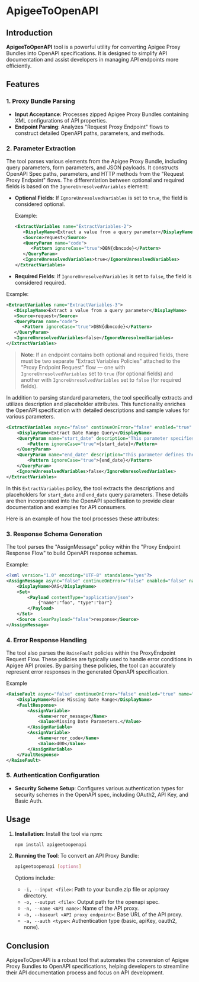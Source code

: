 # ApigeeToOpenAPI

## Introduction

**ApigeeToOpenAPI** tool is a powerful utility for converting Apigee Proxy Bundles into OpenAPI specifications. It is designed to simplify API documentation and assist developers in managing API endpoints more efficiently.

## Features

### 1. Proxy Bundle Parsing

- **Input Acceptance**: Processes zipped Apigee Proxy Bundles containing XML configurations of API properties.
- **Endpoint Parsing**: Analyzes "Request Proxy Endpoint" flows to construct detailed OpenAPI paths, parameters, and methods.

### 2. Parameter Extraction

The tool parses various elements from the Apigee Proxy Bundle, including query parameters, form parameters, and JSON payloads. It constructs OpenAPI Spec paths, parameters, and HTTP methods from the "Request Proxy Endpoint" flows. The differentiation between optional and required fields is based on the `IgnoreUnresolvedVariables` element:

- **Optional Fields**: If `IgnoreUnresolvedVariables` is set to `true`, the field is considered optional.

  Example:
  ```xml
  <ExtractVariables name="ExtractVariables-2">
     <DisplayName>Extract a value from a query parameter</DisplayName>
     <Source>request</Source>
     <QueryParam name="code">
        <Pattern ignoreCase="true">DBN{dbncode}</Pattern>
     </QueryParam>
     <IgnoreUnresolvedVariables>true</IgnoreUnresolvedVariables>
  </ExtractVariables>
    ```
- **Required Fields**: If `IgnoreUnresolvedVariables` is set to `false`, the field is considered required.

Example:
```xml
<ExtractVariables name="ExtractVariables-3">
   <DisplayName>Extract a value from a query parameter</DisplayName>
   <Source>request</Source>
   <QueryParam name="code">
      <Pattern ignoreCase="true">DBN{dbncode}</Pattern>
   </QueryParam>
   <IgnoreUnresolvedVariables>false</IgnoreUnresolvedVariables>
</ExtractVariables>
```

> **Note**: If an endpoint contains both optional and required fields, there must be two separate "Extract Variables Policies" attached to the "Proxy Endpoint Request" flow — one with `IgnoreUnresolvedVariables` set to `true` (for optional fields) and another with `IgnoreUnresolvedVariables` set to `false` (for required fields).

In addition to parsing standard parameters, the tool specifically extracts and utilizes description and placeholder attributes. This functionality enriches the OpenAPI specification with detailed descriptions and sample values for various parameters.

```xml
<ExtractVariables async="false" continueOnError="false" enabled="true" name="Extract-Date-Range-Query">
    <DisplayName>Extract Date Range Query</DisplayName>
    <QueryParam name="start_date" description="This parameter specifies the beginning of the time period for which you want to retrieve manager's timesheets. The value should be provided in a standard date format MM/DD/YYYY." placeholder="01/01/2022">
        <Pattern ignoreCase="true">{start_date}</Pattern>
    </QueryParam>
    <QueryParam name="end_date" description="This parameter defines the end of the time period for querying manager's timesheets. Similar to the start_date parameter, the date should be in a standard format." placeholder="12/29/2023">
        <Pattern ignoreCase="true">{end_date}</Pattern>
    </QueryParam>
    <IgnoreUnresolvedVariables>false</IgnoreUnresolvedVariables>
</ExtractVariables>
```

In this `ExtractVariables` policy, the tool extracts the descriptions and placeholders for `start_date` and `end_date` query parameters. These details are then incorporated into the OpenAPI specification to provide clear documentation and examples for API consumers.

Here is an example of how the tool processes these attributes:

### 3. Response Schema Generation

The tool parses the "AssignMessage" policy within the "Proxy Endpoint Response Flow" to build OpenAPI response schemas.

Example:
```xml
<?xml version="1.0" encoding="UTF-8" standalone="yes"?>
<AssignMessage async="false" continueOnError="false" enabled="false" name="OAS">
    <DisplayName>OAS</DisplayName>
    <Set>
        <Payload contentType="application/json">
            {"name":"foo", "type":"bar"}
        </Payload>
    </Set>
    <Source clearPayload="false">response</Source>
</AssignMessage>
```

### 4. Error Response Handling

The tool also parses the `RaiseFault` policies within the ProxyEndpoint Request Flow. These policies are typically used to handle error conditions in Apigee API proxies. By parsing these policies, the tool can accurately represent error responses in the generated OpenAPI specification.

Example
```xml
<RaiseFault async="false" continueOnError="false" enabled="true" name="Raise-Missing-Date-Range">
    <DisplayName>Raise Missing Date Range</DisplayName>
    <FaultResponse>
        <AssignVariable>
            <Name>error_message</Name>
            <Value>Missing Date Parameters.</Value>
        </AssignVariable>
        <AssignVariable>
            <Name>error_code</Name>
            <Value>400</Value>
        </AssignVariable>
    </FaultResponse>
</RaiseFault>
```


### 5. Authentication Configuration

- **Security Scheme Setup**: Configures various authentication types for security schemes in the OpenAPI spec, including OAuth2, API Key, and Basic Auth.

## Usage

1. **Installation**: Install the tool via npm:

    ```bash
    npm install apigeetoopenapi
    ```

2. **Running the Tool**: To convert an API Proxy Bundle:

    ```bash
    apigeetoopenapi [options]
    ```

    Options include:
    - `-i, --input <file>`: Path to your bundle.zip file or apiproxy directory.
    - `-o, --output <file>`: Output path for the openapi spec.
    - `-n, --name <API name>`: Name of the API proxy.
    - `-b, --baseurl <API proxy endpoint>`: Base URL of the API proxy.
    - `-a, --auth <type>`: Authentication type (basic, apiKey, oauth2, none).

## Conclusion

ApigeeToOpenAPI is a robust tool that automates the conversion of Apigee Proxy Bundles to OpenAPI specifications, helping developers to streamline their API documentation process and focus on API development.

